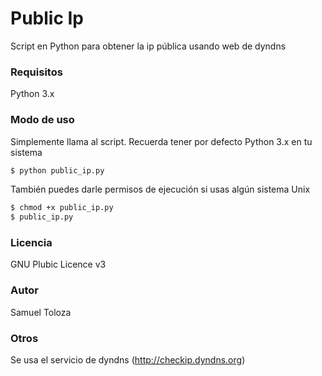 # Public Ip
Script en Python para obtener la ip pública usando web de dyndns

### Requisitos

Python 3.x

### Modo de uso

Simplemente llama al script. Recuerda tener por defecto Python 3.x en tu sistema

```sh
$ python public_ip.py
```

También puedes darle permisos de ejecución si usas algún sistema Unix

```sh
$ chmod +x public_ip.py
$ public_ip.py
```

### Licencia

GNU Plubic Licence v3

### Autor

Samuel Toloza

### Otros

Se usa el servicio de dyndns (http://checkip.dyndns.org)
